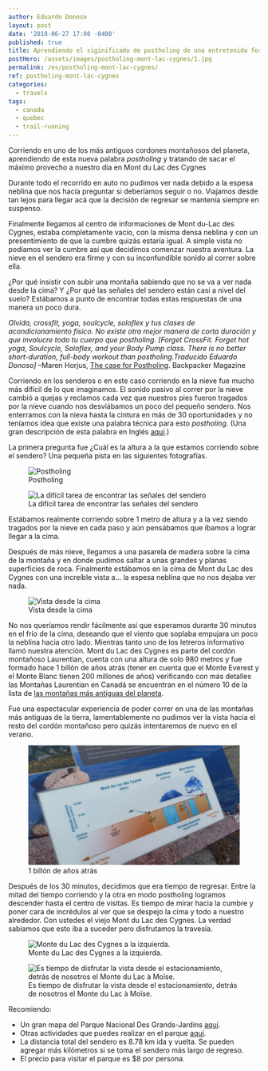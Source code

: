```yaml
---
author: Eduardo Donoso
layout: post
date: '2018-06-27 17:08 -0400'
published: true
title: Aprendiendo el siginificado de postholing de una entretenida forma.
postHero: /assets/images/postholing-mont-lac-cygnes/1.jpg
permalink: /es/postholing-mont-lac-cygnes/
ref: postholing-mont-lac-cygnes
categories:
  - travels
tags:
  - canada
  - quebec
  - trail-running
---
```

Corriendo en uno de los más antiguos cordones montañosos del planeta, aprendiendo de esta nueva palabra _postholing_ y tratando de sacar el máximo provecho a nuestro día en Mont du Lac des Cygnes
 
Durante todo el recorrido en auto no pudimos ver nada debido a la espesa neblina que nos hacía preguntar si deberíamos seguir o no. Viajamos desde tan lejos para llegar acá que la decisión de regresar se mantenía siempre en suspenso.
 
Finalmente llegamos al centro de informaciones de Mont du-Lac des Cygnes, estaba completamente vacío, con la misma densa neblina y con un presentimiento de que la cumbre quizás estaría igual. A simple vista no podíamos ver la cumbre así que decidimos comenzar nuestra aventura. La nieve en el sendero era firme y con su inconfundible sonido al correr sobre ella.

¿Por qué insistir con subir una montaña sabiendo que no se va a ver nada desde la cima? Y ¿Por qué las señales del sendero están casi a nivel del suelo? Estábamos a punto de encontrar todas estas respuestas de una manera un poco dura.



_Olvida, crossfit, yoga, soulcycle, soloflex y tus clases de acondicionamiento físico. No existe otra mejor manera de corta duración y que involucre todo tu cuerpo que _postholing_. [Forget CrossFit. Forget hot yoga, Soulcycle, Soloflex, and your Body Pump class. There is no better short-duration, full-body workout than postholing.Traducido Eduardo Donoso]_ –Maren Horjus, <a href="https://www.backpacker.com/skills/winter-skills-snowshoeing" target="_blank">The case for Postholing</a>. Backpacker Magazine

Corriendo en los senderos o en este caso corriendo en la nieve fue mucho más difícil de lo que imaginamos. El sonido pasivo al correr por la nieve cambió a quejas y reclamos cada vez que nuestros pies fueron tragados por la nieve cuando nos desviábamos un poco del pequeño sendero. Nos enterramos con la nieva hasta la cintura en más de 30 oportunidades y no teníamos idea que existe una palabra técnica para esto _postholing_. (Una gran descripción de esta palabra en Inglés <a href="https://www.thoughtco.com/what-is-postholing-1766135" target="_blank">aquí</a>.)

La primera pregunta fue ¿Cuál es la altura a la que estamos corriendo sobre el sendero? Una pequeña pista en las siguientes fotografías.


<figure class="figure">
  <img class="image" src="/assets/images/postholing-mont-lac-cygnes/2.jpg"
      alt="Postholing">
     <figcaption class="img-caption">Postholing</figcaption>
</figure>
<figure class="figure">
  <img class="image" src="/assets/images/postholing-mont-lac-cygnes/3.jpg"
      alt="La difícil tarea de encontrar las señales del sendero">
     <figcaption class="img-caption">La difícil tarea de encontrar las señales del sendero</figcaption>
</figure>

Estábamos realmente corriendo sobre 1 metro de altura y a la vez siendo tragados por la nieve en cada paso y aún pensábamos que íbamos a lograr llegar a la cima.

Después de más nieve, llegamos a una pasarela de madera sobre la cima de la montaña y en donde pudimos saltar a unas grandes y planas superficies de roca. Finalmente estábamos en la cima de Mont du Lac des Cygnes con una increíble vista a… la espesa neblina que no nos dejaba ver nada.


<figure class="figure">
  <img class="image" src="/assets/images/postholing-mont-lac-cygnes/4.jpg"
      alt="Vista desde la cima
">
     <figcaption class="img-caption">Vista desde la cima
</figcaption>
</figure>

No nos queríamos rendir fácilmente así que esperamos durante 30 minutos en el frío de la cima, deseando que el viento que soplaba empujara un poco la neblina hacia otro lado. Mientras tanto uno de los letreros informativo llamó nuestra atención. Mont du Lac des Cygnes es parte del cordón montañoso Laurentian, cuenta con una altura de solo 980 metros y fue formado hace 1 billón de años atrás (tener en cuenta que el Monte Everest y el Monte Blanc tienen 200 millones de años) verificando con más detalles las Montañas Laurentian en Canadá se encuentran en el número 10 de la lista de  <a href="https://www.buzzfeed.com/top10s/oldest-mountains-on-earth-ww6q?utm_term=.ic4kJlRrG#.elPgPJBkq" target="_blank">las montañas más antiguas del planeta</a>.

Fue una espectacular experiencia de poder correr en una de las montañas más antiguas de la tierra, lamentablemente no pudimos ver la vista hacia el resto del cordón montañoso pero quizás intentaremos de nuevo en el verano.


<figure class="figure">
  <img class="image" src="/assets/images/postholing-mont-lac-cygnes/5.jpg"
      alt="1 billón de años atrás
">
     <figcaption class="img-caption">1 billón de años atrás
</figcaption>
</figure>



Después de los 30 minutos, decidimos que era tiempo de regresar. Entre la mitad del tiempo corriendo y la otra en modo postholing logramos descender hasta el centro de visitas. Es tiempo de mirar hacia la cumbre y poner cara de incrédulos al ver que se despejo la cima y todo a nuestro alrededor. Con ustedes el viejo Mont du Lac des Cygnes. La verdad sabíamos que esto iba a suceder pero disfrutamos la travesía.



<figure class="figure">
  <img class="image" src="/assets/images/postholing-mont-lac-cygnes/6.jpg"
      alt="Monte du Lac des Cygnes a la izquierda.
">
     <figcaption class="img-caption">Monte du Lac des Cygnes a la izquierda.
</figcaption>
</figure>
<figure class="figure">
  <img class="image" src="/assets/images/postholing-mont-lac-cygnes/7.jpg"
      alt="Es tiempo de disfrutar la vista desde el estacionamiento, detrás de nosotros el Monte du Lac à Moïse.
">
     <figcaption class="img-caption">Es tiempo de disfrutar la vista desde el estacionamiento, detrás de nosotros el Monte du Lac à Moïse.
</figcaption>
</figure>

Recomiendo:
<ul class="post-stats bullets">
  <li>Un gran mapa del Parque Nacional Des Grands-Jardins <a href="https://www.sepaq.com/dotAsset/840e9681-d144-4736-b81a-61b42cceb963.pdf" target="_blank">aquí</a>.</li>
  <li>Otras actividades que puedes realizar en el parque <a href="https://www.sepaq.com/pq/grj/index.dot?language_id=1" target="_blank">aquí</a>.</li>
  <li>La distancia total del sendero es 8.78 km ida y vuelta. Se pueden agregar más kilómetros si se toma el sendero más largo de regreso.
</li>
  <li>El precio para visitar el parque es $8 por persona.</li>
</ul>
